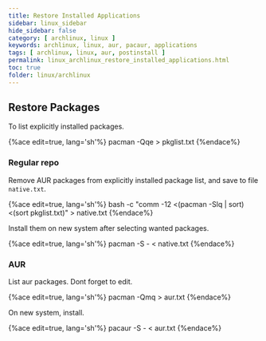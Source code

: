 ```yaml
---
title: Restore Installed Applications
sidebar: linux_sidebar
hide_sidebar: false
category: [ archlinux, linux ]
keywords: archlinux, linux, aur, pacaur, applications
tags: [ archlinux, linux, aur, postinstall ]
permalink: linux_archlinux_restore_installed_applications.html
toc: true
folder: linux/archlinux
---
```


## Restore Packages

To list explicitly installed packages.

{%ace edit=true, lang='sh'%}
pacman -Qqe > pkglist.txt
{%endace%}

### Regular repo

Remove AUR packages from explicitly installed package list, and save to file ```native.txt```.

{%ace edit=true, lang='sh'%}
bash -c "comm -12 <(pacman -Slq | sort) <(sort pkglist.txt)"  > native.txt
{%endace%}

Install them on new system after selecting wanted packages.

{%ace edit=true, lang='sh'%}
pacman  -S - < native.txt
{%endace%}

### AUR

List aur packages. Dont forget to edit.

{%ace edit=true, lang='sh'%}
pacman -Qmq > aur.txt
{%endace%}

On new system, install.

{%ace edit=true, lang='sh'%}
pacaur -S - < aur.txt
{%endace%}
